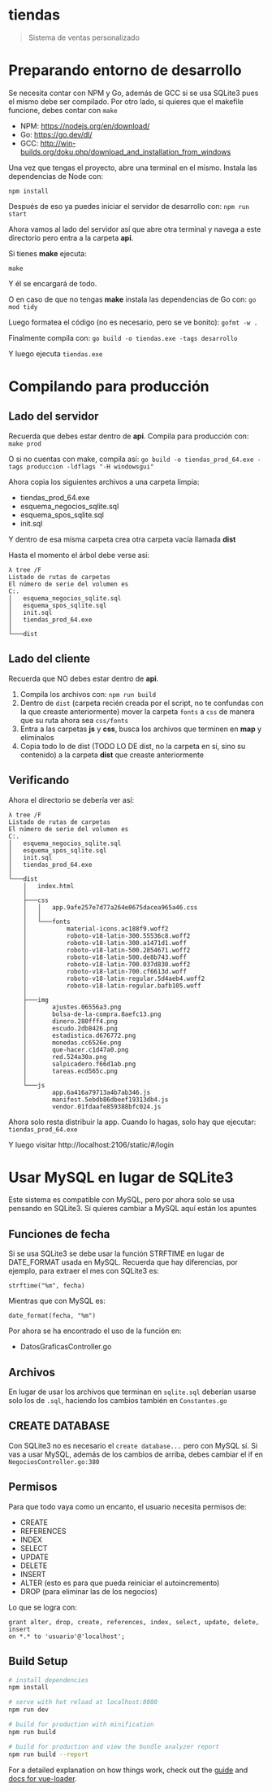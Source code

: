 # tiendas

> Sistema de ventas personalizado

# Preparando entorno de desarrollo
Se necesita contar con NPM y Go, además de GCC si se usa SQLite3 pues el mismo debe ser compilado.
Por otro lado, si quieres que el makefile funcione, debes contar con `make`


- NPM: https://nodejs.org/en/download/
- Go: https://go.dev/dl/
- GCC: http://win-builds.org/doku.php/download_and_installation_from_windows

Una vez que tengas el proyecto, abre una terminal en el mismo. Instala las dependencias de Node con:

`npm install`

Después de eso ya puedes iniciar el servidor de desarrollo con:
`npm run start`

Ahora vamos al lado del servidor así que abre otra terminal y navega a este directorio pero entra a la carpeta **api**.

Si tienes **make** ejecuta:

`make`

Y él se encargará de todo.

O en caso de que no tengas **make** instala las dependencias de Go con:
`go mod tidy`

Luego formatea el código (no es necesario, pero se ve bonito):
`gofmt -w .`

Finalmente compila con:
`go build -o tiendas.exe -tags desarrollo`


Y luego ejecuta `tiendas.exe`

# Compilando para producción

## Lado del servidor
Recuerda que debes estar dentro de **api**. Compila para producción con: `make prod`

O si no cuentas con make, compila así:
`go build -o tiendas_prod_64.exe -tags produccion -ldflags "-H windowsgui"`

Ahora copia los siguientes archivos a una carpeta limpia:
- tiendas_prod_64.exe
- esquema_negocios_sqlite.sql
- esquema_spos_sqlite.sql
- init.sql

Y dentro de esa misma carpeta crea otra carpeta vacía llamada **dist**

Hasta el momento el árbol debe verse así:

```
λ tree /F
Listado de rutas de carpetas
El número de serie del volumen es 
C:.
│   esquema_negocios_sqlite.sql
│   esquema_spos_sqlite.sql
│   init.sql
│   tiendas_prod_64.exe
│
└───dist
```

## Lado del cliente
Recuerda que NO debes estar dentro de **api**.

1. Compila los archivos con: `npm run build`
2. Dentro de `dist` (carpeta recién creada por el script, no te confundas con la que creaste anteriormente) mover la carpeta `fonts` a `css` de manera que su ruta ahora sea `css/fonts`
3. Entra a las carpetas **js** y **css**, busca los archivos que terminen en **map** y elimínalos
4. Copia todo lo de dist (TODO LO DE dist, no la carpeta en sí, sino su contenido) a la carpeta **dist** que creaste anteriormente

## Verificando
Ahora el directorio se debería ver así:

```
λ tree /F
Listado de rutas de carpetas
El número de serie del volumen es 
C:.
│   esquema_negocios_sqlite.sql
│   esquema_spos_sqlite.sql
│   init.sql
│   tiendas_prod_64.exe
│
└───dist
    │   index.html
    │
    ├───css
    │   │   app.9afe257e7d77a264e0675dacea965a46.css
    │   │
    │   └───fonts
    │           material-icons.ac188f9.woff2
    │           roboto-v18-latin-300.55536c8.woff2
    │           roboto-v18-latin-300.a1471d1.woff
    │           roboto-v18-latin-500.2854671.woff2
    │           roboto-v18-latin-500.de8b743.woff
    │           roboto-v18-latin-700.037d830.woff2
    │           roboto-v18-latin-700.cf6613d.woff
    │           roboto-v18-latin-regular.5d4aeb4.woff2
    │           roboto-v18-latin-regular.bafb105.woff
    │
    ├───img
    │       ajustes.06556a3.png
    │       bolsa-de-la-compra.8aefc13.png
    │       dinero.280fff4.png
    │       escudo.2db8426.png
    │       estadistica.d676772.png
    │       monedas.cc6526e.png
    │       que-hacer.c1d47a0.png
    │       red.524a30a.png
    │       salpicadero.f66d1ab.png
    │       tareas.ecd565c.png
    │
    └───js
            app.6a416a79713a4b7ab346.js
            manifest.5ebdb86dbeef19313db4.js
            vendor.01fdaafe859388bfc024.js
```

Ahora solo resta distribuir la app. Cuando lo hagas, solo hay que ejecutar:
`tiendas_prod_64.exe`

Y luego visitar http://localhost:2106/static/#/login

        



# Usar MySQL en lugar de SQLite3
Este sistema es compatible con MySQL, pero por ahora solo se usa pensando en SQLite3. Si quieres cambiar a MySQL aquí están los apuntes

## Funciones de fecha
Si se usa SQLite3 se debe usar la función STRFTIME en lugar de DATE_FORMAT usada en MySQL.
Recuerda que hay diferencias, por ejemplo, para extraer el mes con SQLite3 es:


`strftime("%m", fecha)`

Mientras que con MySQL es:

`date_format(fecha, "%m")`

Por ahora se ha encontrado el uso de la función en:

- DatosGraficasController.go

## Archivos
En lugar de usar los archivos que terminan en `sqlite.sql` deberían usarse solo los de `.sql`, haciendo los cambios también en `Constantes.go`

## CREATE DATABASE
Con SQLite3 no es necesario el `create database...` pero con MySQL sí. Si vas a usar MySQL, además de los cambios de arriba, debes cambiar el if en `NegociosController.go:380`

## Permisos
Para que todo vaya como un encanto, el usuario necesita permisos de:
* CREATE
* REFERENCES
* INDEX
* SELECT
* UPDATE
* DELETE
* INSERT
* ALTER (esto es para que pueda reiniciar el autoincremento)
* DROP (para eliminar las de los negocios)

Lo que se logra con:
```mysql
grant alter, drop, create, references, index, select, update, delete, insert 
on *.* to 'usuario'@'localhost';

```

## Build Setup

``` bash
# install dependencies
npm install

# serve with hot reload at localhost:8080
npm run dev

# build for production with minification
npm run build

# build for production and view the bundle analyzer report
npm run build --report
```

For a detailed explanation on how things work, check out the [guide](http://vuejs-templates.github.io/webpack/) and [docs for vue-loader](http://vuejs.github.io/vue-loader).
